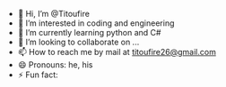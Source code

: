 - 👋 Hi, I’m @Titoufire
- 👀 I’m interested in coding and engineering
- 🌱 I’m currently learning python and C#
- 💞️ I’m looking to collaborate on ...
- 📫 How to reach me by mail at titoufire26@gmail.com
- 😄 Pronouns: he, his
- ⚡ Fun fact: 

<!---
Titoufire/Titoufire is a ✨ special ✨ repository because its `README.md` (this file) appears on your GitHub profile.
You can click the Preview link to take a look at your changes.
--->
